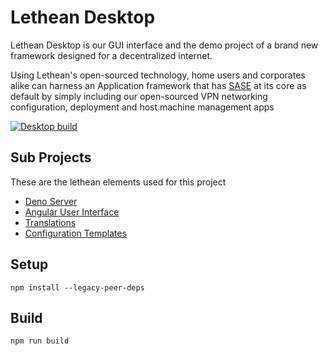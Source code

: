 # Lethean Desktop

Lethean Desktop is our GUI interface and the demo project of a brand new framework designed for a decentralized internet. 

Using Lethean's open-sourced technology, home users and corporates alike can harness an Application framework that has [SASE](https://en.wikipedia.org/wiki/Secure_access_service_edge) at its core as default by simply including our open-sourced VPN networking configuration, deployment and host machine management apps

[![Desktop build](https://github.com/letheanVPN/desktop/actions/workflows/build.yml/badge.svg)](https://github.com/letheanVPN/desktop/actions/workflows/build.yml)

## Sub Projects
These are the lethean elements used for this project
- [Deno Server](https://github.com/letheanVPN/lethean-server)
- [Angular User Interface](https://github.com/letheanVPN/lthn-app-desktop)
- [Translations](https://github.com/letheanVPN/i18n)
- [Configuration Templates](https://github.com/letheanVPN/config-templates)

## Setup

```shell
npm install --legacy-peer-deps
```

## Build

```shell
npm run build
```





